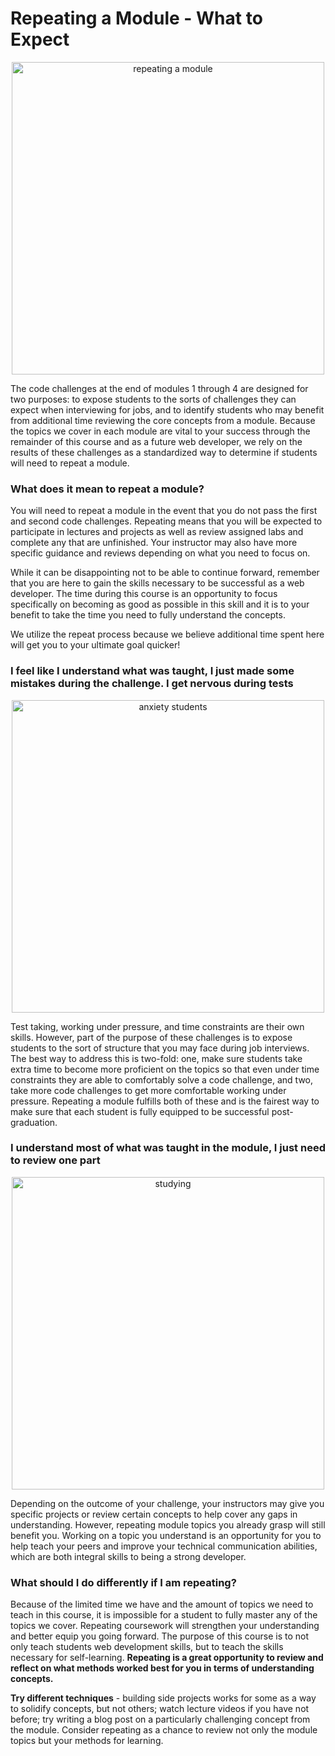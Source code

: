 # Repeating a Module - What to Expect

<p align="center">
 <img src="https://curriculum-content.s3.amazonaws.com/module-3/retake/Image_114_ANIMATION.gif" width="500" alt="repeating a module"/> 
</p>

 The code challenges at the end of modules 1 through 4 are designed for two
purposes: to expose students to the sorts of challenges they can expect when
interviewing for jobs, and to identify students who may benefit from additional
time reviewing the core concepts from a module. Because the topics we cover in
each module are vital to your success through the remainder of this course and
as a future web developer, we rely on the results of these challenges as a
standardized way to determine if students will need to repeat a module.

### What does it mean to repeat a module?

You will need to repeat a module in the event that you do not pass the first
and second code challenges. Repeating means that you will be expected to
participate in lectures and projects as well as review assigned
labs and complete any that are unfinished. Your instructor may also have more
specific guidance and reviews depending on what you need to focus on.

While it can be disappointing not to be able to continue forward, remember that
you are here to gain the skills necessary to be successful as a web developer.
The time during this course is an opportunity to focus specifically on becoming
as good as possible in this skill and it is to your benefit to take the time
you need to fully understand the concepts.

We utilize the repeat process because we believe additional time spent here will
get you to your ultimate goal quicker!

### I feel like I understand what was taught, I just made some mistakes during the challenge. I get nervous during tests

<p align="center">
 <img src="https://curriculum-content.s3.amazonaws.com/module-3/retake/Image_115_Programmer%20Anxiety.png" width="500" alt="anxiety students"/> 
</p>

Test taking, working under pressure, and time constraints are their own skills.
However, part of the purpose of these challenges is to expose students to the
sort of structure that you may face during job interviews. The best way to
address this is two-fold: one, make sure students take extra time to become
more proficient on the topics so that even under time constraints they are able
to comfortably solve a code challenge, and two, take more code challenges to
get more comfortable working under pressure. Repeating a module fulfills both
of these and is the fairest way to make sure that each student is fully
equipped to be successful post-graduation.

### I understand most of what was taught in the module, I just need to review one part

<p align="center">
 <img src="https://curriculum-content.s3.amazonaws.com/module-3/retake/Image_117_Programming%20Languages.png" width="500" alt="studying"/> 
</p>

Depending on the outcome of your challenge, your instructors may give you
specific projects or review certain concepts to help cover any gaps in
understanding. However, repeating module topics you already grasp will still
benefit you. Working on a topic you understand is an opportunity for
you to help teach your peers and improve your technical communication
abilities, which are both integral skills to being a strong developer.

### What should I do differently if I am repeating?

Because of the limited time we have and the amount of topics we need to teach
in this course, it is impossible for a student to fully master any of
the topics we cover. Repeating coursework will strengthen your understanding and
better equip you going forward. The purpose of this course is to not only teach
students web development skills, but to teach the skills necessary for
self-learning. **Repeating is a great opportunity to review and reflect on what
methods worked best for you in terms of understanding concepts.**

**Try different techniques** - building side projects works for some as a way to
solidify concepts, but not others; watch lecture videos if you have not before;
try writing a blog post on a particularly challenging concept from the module.
Consider repeating as a chance to review not only the module topics but your
methods for learning.
